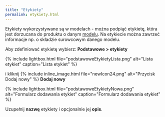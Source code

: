 ```yaml
---
title: "Etykiety"
permalink: etykiety.html
---
```


Etykiety wykorzystywane są w modelach - można podpiąć etykietę, która jest dorzucana do produktu o danym [modelu](/modele). Na etykiecie można zawrzeć informacje np. o składzie surowcowym danego modelu.

Aby zdefiniować etykietę wybierz: **Podstawowe > etykiety** 

{% include lightbox.html file="podstawoweEtykietyLista.png" alt="Lista etykiet" caption="Lista etykiet" %} 

i kliknij {% include inline_image.html file="newIcon24.png" alt="Przycisk Dodaj nowy" %} **Dodaj nowy**  

{% include lightbox.html file="podstawoweEtykietyNowa.png" alt="Formularz dodawania etykiet" caption="Formularz dodawania etykiet" %} 

Uzupełnij **nazwę** etykiety i opcjonalnie jej **opis**.